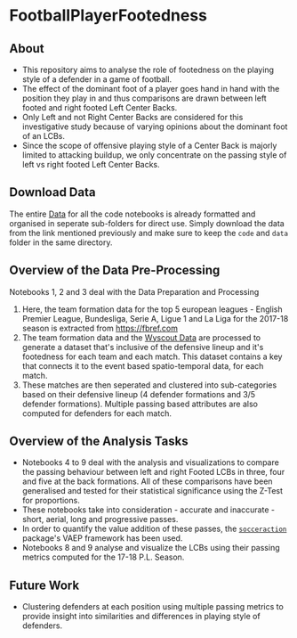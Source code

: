 # FootballPlayerFootedness
## About
- This repository aims to analyse the role of footedness on the playing style of a defender in a game of football.<br>
- The effect of the dominant foot of a player goes hand in hand with the position they play in and thus comparisons are drawn between left footed and right footed Left Center Backs. <br>
- Only Left and not Right Center Backs are considered for this investigative study because of varying opinions about the dominant foot of an LCBs.<br> 
- Since the scope of offensive playing style of a Center Back is majorly limited to attacking buildup, we only concentrate on the passing style of left vs right footed Left Center Backs. <br>

## Download Data
The entire [Data](https://drive.google.com/drive/folders/1uk9jFdjHnN0BZOjbXeB4eidDlwacuTG0?usp=sharing) for all the code notebooks is already formatted and organised in seperate sub-folders for direct use. Simply download the data from the link mentioned previously and make sure to keep the `code` and `data` folder in the same directory. <br>

## Overview of the Data Pre-Processing
Notebooks 1, 2 and 3 deal with the Data Preparation and Processing <br>
1. Here, the team formation data for the top 5 european leagues - English Premier League, Bundesliga, Serie A, Ligue 1 and La Liga for the 2017-18 season is extracted from https://fbref.com 
2. The team formation data and the [Wyscout Data](https://figshare.com/collections/Soccer_match_event_dataset/4415000/5) are processed to generate a dataset that's inclusive of the defensive lineup and it's footedness for each team and each match. This dataset contains a key that connects it to the event based spatio-temporal data, for each match.
3. These matches are then seperated and clustered into sub-categories based on their defensive lineup (4 defender formations and 3/5 defender formations). Multiple passing based attributes are also computed for defenders for each match.

## Overview of the Analysis Tasks
- Notebooks 4 to 9 deal with the analysis and visualizations to compare the passing behaviour between left and right Footed LCBs in three, four and five at the back formations. All of these comparisons have been generalised and tested for their statistical significance using the Z-Test for proportions. <br>
- These notebooks take into consideration - accurate and inaccurate - short, aerial, long and progressive passes. <br> 
- In order to quantify the value addition of these passes, the [`socceraction`](https://github.com/ML-KULeuven/socceraction) package's VAEP framework has been used. <br>
- Notebooks 8 and 9 analyse and visualize the LCBs using their passing metrics computed for the 17-18 P.L. Season.

## Future Work
- Clustering defenders at each position using multiple passing metrics to provide insight into similarities and differences in playing style of defenders.
